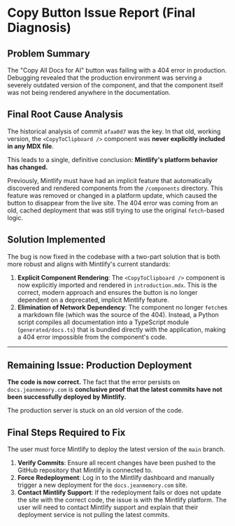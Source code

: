# Copy Button Issue Report (Final Diagnosis)

## Problem Summary
The "Copy All Docs for AI" button was failing with a 404 error in production. Debugging revealed that the production environment was serving a severely outdated version of the component, and that the component itself was not being rendered anywhere in the documentation.

## Final Root Cause Analysis
The historical analysis of commit `afaa0d7` was the key. In that old, working version, the `<CopyToClipboard />` component was **never explicitly included in any MDX file**.

This leads to a single, definitive conclusion: **Mintlify's platform behavior has changed.**

Previously, Mintlify must have had an implicit feature that automatically discovered and rendered components from the `/components` directory. This feature was removed or changed in a platform update, which caused the button to disappear from the live site. The 404 error was coming from an old, cached deployment that was still trying to use the original `fetch`-based logic.

## Solution Implemented
The bug is now fixed in the codebase with a two-part solution that is both more robust and aligns with Mintlify's current standards:

1.  **Explicit Component Rendering**: The `<CopyToClipboard />` component is now explicitly imported and rendered in `introduction.mdx`. This is the correct, modern approach and ensures the button is no longer dependent on a deprecated, implicit Mintlify feature.
2.  **Elimination of Network Dependency**: The component no longer `fetch`es a markdown file (which was the source of the 404). Instead, a Python script compiles all documentation into a TypeScript module (`generated/docs.ts`) that is bundled directly with the application, making a 404 error impossible from the component's code.

---

## **Remaining Issue: Production Deployment**
**The code is now correct.** The fact that the error persists on `docs.jeanmemory.com` is **conclusive proof that the latest commits have not been successfully deployed by Mintlify.**

The production server is stuck on an old version of the code.

## Final Steps Required to Fix
The user must force Mintlify to deploy the latest version of the `main` branch.

1.  **Verify Commits**: Ensure all recent changes have been pushed to the GitHub repository that Mintlify is connected to.
2.  **Force Redeployment**: Log in to the Mintlify dashboard and manually trigger a new deployment for the `docs.jeanmemory.com` site.
3.  **Contact Mintlify Support**: If the redeployment fails or does not update the site with the correct code, the issue is with the Mintlify platform. The user will need to contact Mintlify support and explain that their deployment service is not pulling the latest commits.
